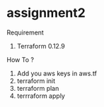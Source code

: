 # assignment2

Requirement
1. Terraform 0.12.9

How To ?
1. Add you aws keys in aws.tf
2. terraform init
3. terraform plan
4. terrraform apply
